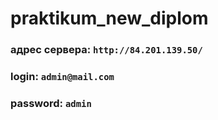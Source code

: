 # praktikum_new_diplom
### адрес сервера: `http://84.201.139.50/`
### login: `admin@mail.com`
### password: `admin`
